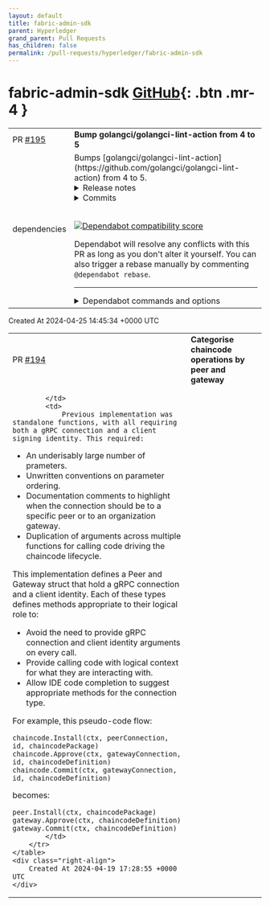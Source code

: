 ```yaml
---
layout: default
title: fabric-admin-sdk
parent: Hyperledger
grand_parent: Pull Requests
has_children: false
permalink: /pull-requests/hyperledger/fabric-admin-sdk
---
```


# fabric-admin-sdk <span class="fs-3 right-align">[GitHub](https://github.com/hyperledger/fabric-admin-sdk){: .btn .mr-4 }</span>


<div>
    <table>
        <tr>
            <td>
                PR <a href="https://github.com/hyperledger/fabric-admin-sdk/pull/195" class=".btn">#195</a>
            </td>
            <td>
                <b>
                    Bump golangci/golangci-lint-action from 4 to 5
                </b>
            </td>
        </tr>
        <tr>
            <td>
                <span class="chip">dependencies</span>
            </td>
            <td>
                Bumps [golangci/golangci-lint-action](https://github.com/golangci/golangci-lint-action) from 4 to 5.
<details>
<summary>Release notes</summary>
<p><em>Sourced from <a href="https://github.com/golangci/golangci-lint-action/releases">golangci/golangci-lint-action's releases</a>.</em></p>
<blockquote>
<h2>v5.0.0</h2>
<!-- raw HTML omitted -->
<h2>What's Changed</h2>
<h3>Changes</h3>
<ul>
<li>feat: add support for pull_request_target and only-new-issues by <a href="https://github.com/kovetskiy"><code>@​kovetskiy</code></a> in <a href="https://redirect.github.com/golangci/golangci-lint-action/pull/506">golangci/golangci-lint-action#506</a></li>
<li>feat: add option to not save cache by <a href="https://github.com/navijation"><code>@​navijation</code></a> in <a href="https://redirect.github.com/golangci/golangci-lint-action/pull/851">golangci/golangci-lint-action#851</a></li>
<li>feat: remove Go cache management by <a href="https://github.com/ldez"><code>@​ldez</code></a> in <a href="https://redirect.github.com/golangci/golangci-lint-action/pull/1024">golangci/golangci-lint-action#1024</a></li>
</ul>
<h2>New Contributors</h2>
<ul>
<li><a href="https://github.com/kovetskiy"><code>@​kovetskiy</code></a> made their first contribution in <a href="https://redirect.github.com/golangci/golangci-lint-action/pull/506">golangci/golangci-lint-action#506</a></li>
<li><a href="https://github.com/navijation"><code>@​navijation</code></a> made their first contribution in <a href="https://redirect.github.com/golangci/golangci-lint-action/pull/851">golangci/golangci-lint-action#851</a></li>
</ul>
<p><strong>Full Changelog</strong>: <a href="https://github.com/golangci/golangci-lint-action/compare/v4.0.1...v5.0.0">https://github.com/golangci/golangci-lint-action/compare/v4.0.1...v5.0.0</a></p>
<h2>v4.0.1</h2>
<!-- raw HTML omitted -->
<h2>What's Changed</h2>
<h3>Documentation</h3>
<ul>
<li>docs: update the version of the action used in the README example by <a href="https://github.com/178inaba"><code>@​178inaba</code></a> in <a href="https://redirect.github.com/golangci/golangci-lint-action/pull/977">golangci/golangci-lint-action#977</a></li>
</ul>
<h3>Dependencies</h3>
<ul>
<li>build(deps): bump <code>@​types/semver</code> from 7.5.6 to 7.5.7 by <a href="https://github.com/dependabot"><code>@​dependabot</code></a> in <a href="https://redirect.github.com/golangci/golangci-lint-action/pull/969">golangci/golangci-lint-action#969</a></li>
<li>build(deps-dev): bump <code>@​typescript-eslint/parser</code> from 6.20.0 to 6.21.0 by <a href="https://github.com/dependabot"><code>@​dependabot</code></a> in <a href="https://redirect.github.com/golangci/golangci-lint-action/pull/970">golangci/golangci-lint-action#970</a></li>
<li>build(deps-dev): bump eslint-plugin-simple-import-sort from 10.0.0 to 12.0.0 by <a href="https://github.com/dependabot"><code>@​dependabot</code></a> in <a href="https://redirect.github.com/golangci/golangci-lint-action/pull/971">golangci/golangci-lint-action#971</a></li>
<li>build(deps-dev): bump <code>@​typescript-eslint/eslint-plugin</code> from 6.20.0 to 6.21.0 by <a href="https://github.com/dependabot"><code>@​dependabot</code></a> in <a href="https://redirect.github.com/golangci/golangci-lint-action/pull/973">golangci/golangci-lint-action#973</a></li>
<li>build(deps): bump <code>@​types/node</code> from 20.11.16 to 20.11.17 by <a href="https://github.com/dependabot"><code>@​dependabot</code></a> in <a href="https://redirect.github.com/golangci/golangci-lint-action/pull/972">golangci/golangci-lint-action#972</a></li>
<li>build(deps): bump <code>@​types/node</code> from 20.11.17 to 20.11.19 by <a href="https://github.com/dependabot"><code>@​dependabot</code></a> in <a href="https://redirect.github.com/golangci/golangci-lint-action/pull/979">golangci/golangci-lint-action#979</a></li>
<li>build(deps-dev): bump <code>@​typescript-eslint/eslint-plugin</code> from 6.21.0 to 7.0.0 by <a href="https://github.com/dependabot"><code>@​dependabot</code></a> in <a href="https://redirect.github.com/golangci/golangci-lint-action/pull/980">golangci/golangci-lint-action#980</a></li>
<li>build(deps): bump undici from 5.26.3 to 5.28.3 by <a href="https://github.com/dependabot"><code>@​dependabot</code></a> in <a href="https://redirect.github.com/golangci/golangci-lint-action/pull/976">golangci/golangci-lint-action#976</a></li>
<li>build(deps): bump <code>@​types/node</code> from 20.11.19 to 20.11.20 by <a href="https://github.com/dependabot"><code>@​dependabot</code></a> in <a href="https://redirect.github.com/golangci/golangci-lint-action/pull/985">golangci/golangci-lint-action#985</a></li>
<li>build(deps): bump <code>@​types/semver</code> from 7.5.7 to 7.5.8 by <a href="https://github.com/dependabot"><code>@​dependabot</code></a> in <a href="https://redirect.github.com/golangci/golangci-lint-action/pull/986">golangci/golangci-lint-action#986</a></li>
<li>build(deps-dev): bump eslint from 8.56.0 to 8.57.0 by <a href="https://github.com/dependabot"><code>@​dependabot</code></a> in <a href="https://redirect.github.com/golangci/golangci-lint-action/pull/987">golangci/golangci-lint-action#987</a></li>
<li>build(deps): bump tmp from 0.2.1 to 0.2.3 by <a href="https://github.com/dependabot"><code>@​dependabot</code></a> in <a href="https://redirect.github.com/golangci/golangci-lint-action/pull/989">golangci/golangci-lint-action#989</a></li>
<li>build(deps-dev): bump <code>@​typescript-eslint/parser</code> from 6.21.0 to 7.1.0 by <a href="https://github.com/dependabot"><code>@​dependabot</code></a> in <a href="https://redirect.github.com/golangci/golangci-lint-action/pull/988">golangci/golangci-lint-action#988</a></li>
<li>build(deps): bump <code>@​types/node</code> from 20.11.20 to 20.11.24 by <a href="https://github.com/dependabot"><code>@​dependabot</code></a> in <a href="https://redirect.github.com/golangci/golangci-lint-action/pull/990">golangci/golangci-lint-action#990</a></li>
<li>build(deps-dev): bump <code>@​typescript-eslint/parser</code> from 7.1.0 to 7.1.1 by <a href="https://github.com/dependabot"><code>@​dependabot</code></a> in <a href="https://redirect.github.com/golangci/golangci-lint-action/pull/991">golangci/golangci-lint-action#991</a></li>
<li>build(deps): bump <code>@​types/node</code> from 20.11.24 to 20.11.25 by <a href="https://github.com/dependabot"><code>@​dependabot</code></a> in <a href="https://redirect.github.com/golangci/golangci-lint-action/pull/992">golangci/golangci-lint-action#992</a></li>
<li>build(deps-dev): bump typescript from 5.3.3 to 5.4.2 by <a href="https://github.com/dependabot"><code>@​dependabot</code></a> in <a href="https://redirect.github.com/golangci/golangci-lint-action/pull/993">golangci/golangci-lint-action#993</a></li>
<li>build(deps-dev): bump <code>@​typescript-eslint/eslint-plugin</code> from 7.1.0 to 7.1.1 by <a href="https://github.com/dependabot"><code>@​dependabot</code></a> in <a href="https://redirect.github.com/golangci/golangci-lint-action/pull/994">golangci/golangci-lint-action#994</a></li>
<li>build(deps): bump <code>@​actions/http-client</code> from 2.2.0 to 2.2.1 by <a href="https://github.com/dependabot"><code>@​dependabot</code></a> in <a href="https://redirect.github.com/golangci/golangci-lint-action/pull/995">golangci/golangci-lint-action#995</a></li>
<li>build(deps): bump google.golang.org/protobuf from 1.28.0 to 1.33.0 in /sample-go-mod by <a href="https://github.com/dependabot"><code>@​dependabot</code></a> in <a href="https://redirect.github.com/golangci/golangci-lint-action/pull/997">golangci/golangci-lint-action#997</a></li>
<li>build(deps-dev): bump <code>@​typescript-eslint/parser</code> from 7.1.1 to 7.2.0 by <a href="https://github.com/dependabot"><code>@​dependabot</code></a> in <a href="https://redirect.github.com/golangci/golangci-lint-action/pull/998">golangci/golangci-lint-action#998</a></li>
<li>build(deps): bump <code>@​types/node</code> from 20.11.25 to 20.11.28 by <a href="https://github.com/dependabot"><code>@​dependabot</code></a> in <a href="https://redirect.github.com/golangci/golangci-lint-action/pull/1000">golangci/golangci-lint-action#1000</a></li>
<li>build(deps-dev): bump <code>@​typescript-eslint/eslint-plugin</code> from 7.1.1 to 7.2.0 by <a href="https://github.com/dependabot"><code>@​dependabot</code></a> in <a href="https://redirect.github.com/golangci/golangci-lint-action/pull/999">golangci/golangci-lint-action#999</a></li>
<li>build(deps-dev): bump <code>@​typescript-eslint/eslint-plugin</code> from 7.2.0 to 7.3.1 by <a href="https://github.com/dependabot"><code>@​dependabot</code></a> in <a href="https://redirect.github.com/golangci/golangci-lint-action/pull/1003">golangci/golangci-lint-action#1003</a></li>
<li>build(deps): bump <code>@​types/node</code> from 20.11.28 to 20.11.30 by <a href="https://github.com/dependabot"><code>@​dependabot</code></a> in <a href="https://redirect.github.com/golangci/golangci-lint-action/pull/1004">golangci/golangci-lint-action#1004</a></li>
<li>build(deps-dev): bump typescript from 5.4.2 to 5.4.3 by <a href="https://github.com/dependabot"><code>@​dependabot</code></a> in <a href="https://redirect.github.com/golangci/golangci-lint-action/pull/1005">golangci/golangci-lint-action#1005</a></li>
<li>build(deps-dev): bump <code>@​typescript-eslint/parser</code> from 7.2.0 to 7.3.1 by <a href="https://github.com/dependabot"><code>@​dependabot</code></a> in <a href="https://redirect.github.com/golangci/golangci-lint-action/pull/1006">golangci/golangci-lint-action#1006</a></li>
<li>build(deps): bump <code>@​types/node</code> from 20.11.30 to 20.12.2 by <a href="https://github.com/dependabot"><code>@​dependabot</code></a> in <a href="https://redirect.github.com/golangci/golangci-lint-action/pull/1007">golangci/golangci-lint-action#1007</a></li>
</ul>
<!-- raw HTML omitted -->
</blockquote>
<p>... (truncated)</p>
</details>
<details>
<summary>Commits</summary>
<ul>
<li><a href="https://github.com/golangci/golangci-lint-action/commit/82d40c283aeb1f2b6595839195e95c2d6a49081b"><code>82d40c2</code></a> feat: remove Go cache management (<a href="https://redirect.github.com/golangci/golangci-lint-action/issues/1024">#1024</a>)</li>
<li><a href="https://github.com/golangci/golangci-lint-action/commit/c683728f105cc5845aaf6e77791d8757b454d52b"><code>c683728</code></a> feat: add option to not save cache (<a href="https://redirect.github.com/golangci/golangci-lint-action/issues/851">#851</a>)</li>
<li><a href="https://github.com/golangci/golangci-lint-action/commit/bf6479d5eca7bb49c9c6d58a0de6e0cd7770f15c"><code>bf6479d</code></a> feat: add support for pull_request_target and only-new-issues (<a href="https://redirect.github.com/golangci/golangci-lint-action/issues/506">#506</a>)</li>
<li>See full diff in <a href="https://github.com/golangci/golangci-lint-action/compare/v4...v5">compare view</a></li>
</ul>
</details>
<br />


[![Dependabot compatibility score](https://dependabot-badges.githubapp.com/badges/compatibility_score?dependency-name=golangci/golangci-lint-action&package-manager=github_actions&previous-version=4&new-version=5)](https://docs.github.com/en/github/managing-security-vulnerabilities/about-dependabot-security-updates#about-compatibility-scores)

Dependabot will resolve any conflicts with this PR as long as you don't alter it yourself. You can also trigger a rebase manually by commenting `@dependabot rebase`.

[//]: # (dependabot-automerge-start)
[//]: # (dependabot-automerge-end)

---

<details>
<summary>Dependabot commands and options</summary>
<br />

You can trigger Dependabot actions by commenting on this PR:
- `@dependabot rebase` will rebase this PR
- `@dependabot recreate` will recreate this PR, overwriting any edits that have been made to it
- `@dependabot merge` will merge this PR after your CI passes on it
- `@dependabot squash and merge` will squash and merge this PR after your CI passes on it
- `@dependabot cancel merge` will cancel a previously requested merge and block automerging
- `@dependabot reopen` will reopen this PR if it is closed
- `@dependabot close` will close this PR and stop Dependabot recreating it. You can achieve the same result by closing it manually
- `@dependabot show <dependency name> ignore conditions` will show all of the ignore conditions of the specified dependency
- `@dependabot ignore this major version` will close this PR and stop Dependabot creating any more for this major version (unless you reopen the PR or upgrade to it yourself)
- `@dependabot ignore this minor version` will close this PR and stop Dependabot creating any more for this minor version (unless you reopen the PR or upgrade to it yourself)
- `@dependabot ignore this dependency` will close this PR and stop Dependabot creating any more for this dependency (unless you reopen the PR or upgrade to it yourself)


</details>
            </td>
        </tr>
    </table>
    <div class="right-align">
        Created At 2024-04-25 14:45:34 +0000 UTC
    </div>
</div>

<div>
    <table>
        <tr>
            <td>
                PR <a href="https://github.com/hyperledger/fabric-admin-sdk/pull/194" class=".btn">#194</a>
            </td>
            <td>
                <b>
                    Categorise chaincode operations by peer and gateway
                </b>
            </td>
        </tr>
        <tr>
            <td>
                
            </td>
            <td>
                Previous implementation was standalone functions, with all requiring both a gRPC connection and a client signing identity. This required:

- An underisably large number of prameters.
- Unwritten conventions on parameter ordering.
- Documentation comments to highlight when the connection should be to a specific peer or to an organization gateway.
- Duplication of arguments across multiple functions for calling code driving the chaincode lifecycle.

This implementation defines a Peer and Gateway struct that hold a gRPC connection and a client identity. Each of these types defines methods appropriate to their logical role to:

- Avoid the need to provide gRPC connection and client identity arguments on every call.
- Provide calling code with logical context for what they are interacting with.
- Allow IDE code completion to suggest appropriate methods for the connection type.

For example, this pseudo-code flow:

    chaincode.Install(ctx, peerConnection, id, chaincodePackage)
    chaincode.Approve(ctx, gatewayConnection, id, chaincodeDefinition)
    chaincode.Commit(ctx, gatewayConnection, id, chaincodeDefinition)

becomes:

    peer.Install(ctx, chaincodePackage)
    gateway.Approve(ctx, chaincodeDefinition)
    gateway.Commit(ctx, chaincodeDefinition)
            </td>
        </tr>
    </table>
    <div class="right-align">
        Created At 2024-04-19 17:28:55 +0000 UTC
    </div>
</div>

